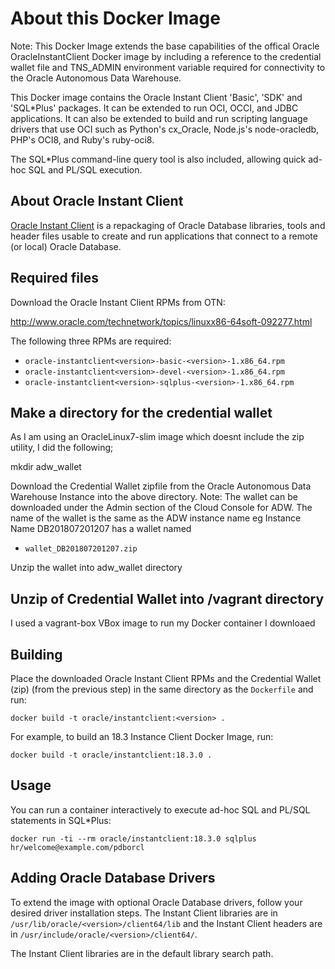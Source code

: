 # About this Docker Image

Note: This Docker Image extends the base capabilities of the offical Oracle OracleInstantClient Docker image by including a reference to the credential wallet file and  TNS_ADMIN environment variable required for connectivity to the Oracle Autonomous Data Warehouse.

This Docker image contains the Oracle Instant Client 'Basic', 'SDK' and 'SQL*Plus' packages.  It can be extended to run OCI, OCCI, and JDBC applications.  It can also be extended to build and run scripting language drivers that use OCI such as Python's cx_Oracle, Node.js's node-oracledb, PHP's OCI8, and Ruby's ruby-oci8.  

The SQL*Plus command-line query tool is also included, allowing quick ad-hoc SQL and PL/SQL execution.

## About Oracle Instant Client

[Oracle Instant Client](http://www.oracle.com/technetwork/database/features/instant-client/) is a repackaging of Oracle Database libraries, tools and header files usable to create and run applications that connect to a remote (or local) Oracle Database.

## Required files

Download the Oracle Instant Client RPMs from OTN:

http://www.oracle.com/technetwork/topics/linuxx86-64soft-092277.html

The following three RPMs are required:

- `oracle-instantclient<version>-basic-<version>-1.x86_64.rpm`
- `oracle-instantclient<version>-devel-<version>-1.x86_64.rpm`
- `oracle-instantclient<version>-sqlplus-<version>-1.x86_64.rpm`

## Make a directory for the credential wallet

As I am using an OracleLinux7-slim image which doesnt include the zip utility, I did the following;

mkdir adw_wallet

Download the Credential Wallet zipfile from the Oracle Autonomous Data Warehouse Instance into the above directory.
Note: The wallet can be downloaded under the Admin section of the Cloud Console for ADW.
The name of the wallet is the same as the ADW instance name eg Instance Name DB201807201207 has a wallet named 
- `wallet_DB201807201207.zip`

Unzip the wallet into adw_wallet directory

## Unzip of Credential Wallet into /vagrant directory

I used a vagrant-box VBox image to run my Docker container 
I downloaed 

## Building

Place the downloaded Oracle Instant Client RPMs and the Credential Wallet (zip) (from the previous step) in the
same directory as the `Dockerfile` and run:

```
docker build -t oracle/instantclient:<version> .
```

For example, to build an 18.3 Instance Client Docker Image, run:

```
docker build -t oracle/instantclient:18.3.0 .
```


## Usage

You can run a container interactively to execute ad-hoc SQL and PL/SQL statements in SQL*Plus:

```
docker run -ti --rm oracle/instantclient:18.3.0 sqlplus hr/welcome@example.com/pdborcl
```

## Adding Oracle Database Drivers

To extend the image with optional Oracle Database drivers, follow your desired driver installation steps.  The Instant Client libraries are in `/usr/lib/oracle/<version>/client64/lib` and the Instant Client headers are in `/usr/include/oracle/<version>/client64/`.

The Instant Client libraries are in the default library search path.
